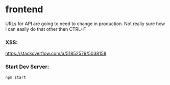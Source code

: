 # frontend

URLs for API are going to need to change in production. Not really sure how I can easily do that other then CTRL+F

### XSS:

https://stackoverflow.com/a/51852579/5038158

### Start Dev Server:

`npm start`